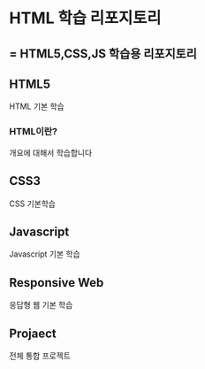 # HTML 학습 리포지토리
=
HTML5,CSS,JS 학습용 리포지토리
-
## HTML5
HTML 기본 학습

### HTML이란?
개요에 대해서 학습합니다

## CSS3
CSS 기본학습

## Javascript
Javascript 기본 학습

## Responsive Web
응답형 웹 기본 학습

## Projaect
전체 통합 프로젝트
